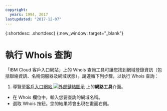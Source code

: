 ```yaml
---
copyright:
  years: 1994, 2017
lastupdated: "2017-12-07"
---
```


{:shortdesc: .shortdesc}
{:new_window: target="_blank"}

# 執行 Whois 查詢

「IBM Cloud 客戶入口網站」上的 Whois 查詢工具可讓您找到網域登錄資訊（包括聯絡資訊、名稱伺服器及網域狀態）。請遵循下列步驟，以執行 Whois 查詢：

1. 導覽至[客戶入口網站 ![外部鏈結圖示](../../icons/launch-glyph.svg "外部鏈結圖示")](https://control.softlayer.com/) 上的**網路工具**介面。
* 在 Whois 欄位中，輸入您要查詢的網域名稱。
* 選取 Whois 按鈕。您的結果將會出現在畫面右側。
